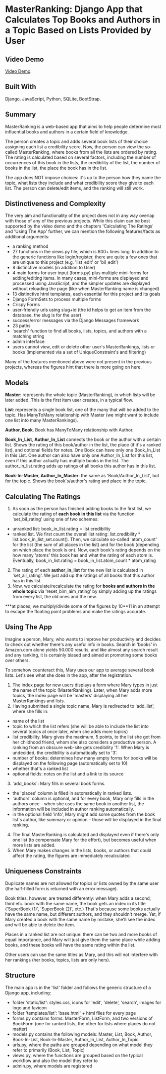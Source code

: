 # MasterRanking: Django App that Calculates Top Books and Authors in a Topic Based on Lists Provided by User

## Video Demo

[Video Demo]( https://youtu.be/h29ii7SVBuI).

## Built With

Django, JavaScript, Python, SQLite, BootStrap.

## Summary

MasterRanking is a web-based app that aims to help people determine most influential books and authors in a certain field of knowledge.

The person creates a topic and adds several book lists of their choice assigning each list a credibility score. Now, the person can view the so-called MasterRanking, where books from all the lists are ordered by rating. The rating is calculated based on several factors, including the number of occurrences of this book in the lists, the credibility of the list, the number of books in the list, the place the book has in the list.

The app does NOT impose choices: it's up to the person how they name the topic, what lists they include and what credibility score they give to each list. The person can delete/edit items, and the ranking will still work.

## Distinctiveness and Complexity

The very aim and functionality of the project does not in any way overlap with those of any of the previous projects. While this claim can be best supported by the video demo and the chapters 'Calculating The Ratings' and 'Using The App' further, we can mention the following features/facts as additional arguments:

- a ranking method
- 27 functions in the views.py file, which is 800+ lines long. In addition to the generic functions like login/register, there are quite a few ones that are unique to this project (e.g. 'list\_edit' or 'bil\_edit')
- 8 distinctive models (in addition to User)
- 4 main forms for user input (forms.py) plus multiple mini-forms for adding/editing items. In many cases, mini-forms are displayed and processed using JavaScript, and the simpler updates are displayed without reloading the page (like when MasterRanking name is changed)
- 13 distinctive html templates, each essential for this project and its goals
- Django FormSets to process multiple forms
- Crispy Forms
- user-friendly urls using slug+id (the id helps to get an item from the database, the slug is for the user)
- success/error messages via the Django Messages framework
- 23 paths
- 'search' function to find all books, lists, topics, and authors with a matching string
- admin interface
- users cannot view, edit or delete other user's MasterRankings, lists or books (implemented via a set of UniqueConstraint's and filtering)

Many of the features mentioned above were not present in the previous projects, whereas the figures hint that there is more going on here.

## Models

**Master**: represents the whole topic (MasterRanking), in which lists will be later added. This is the first item user creates, in a typical flow.

**List**: represents a single book list, one of the many that will be added to the topic. Has ManyToMany relationship with Master (we might want to include one list into many MasterRankings).

**Author, Book**. Book has ManyToMany relationship with Author.

**Book\_In\_List**, **Author\_In\_List** connects the book or the author with a certain list. Shows the rating of this book/author in the list, the place (if it's a ranked list), and optional fields for notes. One Book can have only one Book\_In\_List in this List. One author can also have only one Author\_In\_List for this list, even if this author actually has multiple books in the list. The author\_in\_list.rating adds up ratings of all books this author has in this list.

**Book-In-Master, Author\_In\_Master**: the same as 'Book/Author\_In\_List', but for the topic. Shows the book's/author's rating and place in the topic.

## Calculating The Ratings

1. As soon as the person has finished adding books to the first list, we calculate the rating of **each book in this list** via the function 'set\_bil\_rating' using one of two schemes:

  - unranked list: book\_in\_list.rating = list.credibility
  - ranked list. We first count the overall list rating: list.credibility \* list.book\_in\_list\_set.count(). Then, we calculate so-called 'atom\_count' for the list (the sum of all places in the list) and for the book (depending on which place the book is on). Now, each book's rating depends on the how many 'atoms' this book has and what the rating of each atom is. Eventually, book\_in\_list.rating = book\_in\_list.atom\_count \* atom\_rating

2. The rating of each **author\_in\_list** for the new list is calculated in 'set\_ail\_rating'. We just add up the ratings of all books that this author has in this list.
3. Now, we calculate/recalculate the rating for **books and authors in the whole topic** via 'reset\_bim\_aim\_rating' by simply adding up the ratings from every list, the old ones and the new.

\*\*\*at places, we multiply/divide some of the figures by 10\*\*11 in an attempt to escape the floating point problems and make the ratings accurate.

## Using The App

Imagine a person, Mary, who wants to improve her productivity and decides to check out whether there's any useful info in books. Search in 'books' in Amazon.com alone yields 50.000 results, and like almost any search result and any ranking, it is certainly biased and aimed at promoting some books over others.

To somehow counteract this, Mary uses our app to average several book lists. Let's see what she does in the app, after the registration.

1. The index page for new users displays a form where Mary types in just the name of the topic (MasterRanking). Later, when Mary adds more topics, the index page will be 'masters' displaying all her MasterRankings and lists.
2. Having submitted a single topic name, Mary is redirected to 'add\_list', where she fills in:
  - name of the list
  - topic to which the list refers (she will be able to include the list into several topics at once later, when she adds more topics)
  - list credibility. Mary gives the maximum, 5 points, to the list she got from her childhood friend, whom she also considers a productive person. A ranking from an obscure web-site gets credibility '1'. When Mary is undecided, the credibility is automatically set to '3'.
  - number of books: determines how many empty forms for books will be displayed on the following page (automatically set to 10)
  - whether that's a ranked list
  - optional fields: notes on the list and a link to its source

3. 'add\_books': Mary fills in several book forms.

  - the 'places' column is filled in automatically in ranked lists.
  - 'authors' column is optional, and for every book, Mary only fills in the authors once – when she uses the same book in another list, the information will be included in author ranking automatically.
  - in the optional field 'info', Mary might add some quotes from the book list's author, like summary or opinion – those will be displayed in the final ranking.

4. The final MasterRanking is calculated and displayed even if there's only one list (to compensate Mary for the effort), but becomes useful when more lists are added.
5. When Mary makes changes in the lists, books, or authors that could affect the rating, the figures are immediately recalculated.

## Uniqueness Constraints

Duplicate names are not allowed for topics or lists owned by the same user (the half-filled form is returned with an error message).

Book titles, however, are treated differently: when Mary adds a second, third etc. book with the same name, the book gets an index in its title ('SuperBook (1)', 'SuperBook (2)', etc.) That's because some books actually have the same name, but different authors, and they shouldn't merge. Yet, if Mary created a book with the same name by mistake, she'll see the index and will be able to delete the item.

Places in a ranked list are not unique: there can be two and more books of equal importance, and Mary will just give them the same place while adding books, and these books will have the same rating within the list.

Other users can use the same titles as Mary, and this will not interfere with her rankings (her books, topics, lists are only hers).

## Structure

The main app is in the 'list' folder and follows the generic structure of a Django app, including:

- folder 'static/list': styles.css, icons for 'edit', 'delete', 'search', images for logo and favicon
- folder 'templates/list': 'base.html' + html files for every page
- forms.py contains forms: MasterForm, ListForm, and two versions of BookForm (one for ranked lists, the other for lists where places do not matter)
- models.py contains the following models: Master, List, Book, Author, Book-In-List, Book-In-Master, Author\_In\_List, Author\_In\_Topic
- urls.py, where the paths are grouped depending on what model they refer to primarily (Book, List, Topic)
- views.py, where the functions are grouped based on the typical workflow and also the model they refer to
- admin.py, where models are registered
